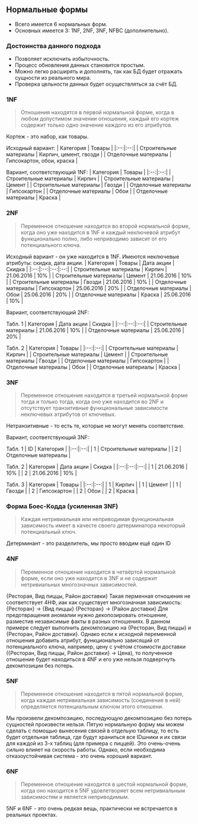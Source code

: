 ## Нормальные формы
* Всего имеется 6 нормальных форм.
* Основных имеется 3: 1NF, 2NF, 3NF, NFBC (дополнительно).

### Достоинства данного подхода
* Позволяет исключить избыточность.
* Процесс обновления данных становится простым.
* Можно легко расширять и дополнять, так как БД будет отражать сущности из реального мира.
* Проверка цельности данных будет осуществляться за счёт БД.

### 1NF
> Отношения находятся в первой нормальной форме, когда в любом допустимом значении отношения, каждый его кортеж содержит только одно значение каждого из его атрибутов.

Кортеж - это набор, как товары.

Исходный вариант:
| Категория | Товары |
|:--:|:--:|
| Строительные материалы | Кирпич, цемент, гвозди |
| Отделочные материалы | Гипсокартон, обои, краска |

Вариант, соответствующий 1NF:
| Категория | Товары |
|:--:|:--:|
| Строительные материалы | Кирпич |
| Строительные материалы | Цемент |
| Строительные материалы | Гвозди |
| Отделочные материалы | Гипсокартон |
| Отделочные материалы | Обои |
| Отделочные материалы | Краска |

### 2NF
> Переменное отношение находится во второй нормальной форме, когда оно уже находится в 1NF и каждый неключевой атрибут функционально полно, либо неприводимо зависит от его потенциального ключа.

Исходный вариант - он уже находится в 1NF. Имеются неключевые атрибуты: скидка, дата акции.
| Категория | Товары | Дата акции | Скидка |
|:--:|:--:|:--:|:--:|
| Строительные материалы | Кирпич | 21.06.2016 | 10% |
| Строительные материалы | Цемент | 21.06.2016 | 10% | 
| Строительные материалы | Гвозди | 21.06.2016 | 10% | 
| Отделочные материалы | Гипсокартон | 25.06.2016 | 20% | 
| Отделочные материалы | Обои | 25.06.2016 | 20% | 
| Отделочные материалы | Краска | 25.06.2016 | 10% |

Вариант, соответствующий 2NF:

Табл. 1
| Категория | Дата акции | Скидка |
|:--:|:--:|:--:|
| Строительные материалы | 21.06.2016 | 10% |
| Отделочные материалы | 25.06.2016 | 20% | 

Табл. 2
| Категория | Товары |
|:--:|:--:|
| Строительные материалы | Кирпич |
| Строительные материалы | Цемент | 
| Строительные материалы | Гвозди | 
| Отделочные материалы | Гипсокартон |
| Отделочные материалы | Обои |
| Отделочные материалы | Краска |

### 3NF
> Переменное отношение находится в третьей нормальной форме тогда и только тогда, когда оно уже находится во 2NF и отсутствует транзитивные функциональные зависимости неключевых атрибутов от ключевых.

Нетранзитивные - то есть те, которые не могут менять соответствие.

Вариант, соответствующий 3NF:

Табл. 1
| ID | Категория |
|:--:|:--:|
| 1 | Строительные материалы |
| 2 | Отделочные материалы |

Табл. 2
| Категория | Дата акции | Скидка |
|:--:|:--:|:--:|
| 1 | 21.06.2016 | 10% |
| 2 | 21.06.2016 | 10% |

Табл. 3
| Категория | Товары |
|:--:|:--:|
| 1 | Кирпич |
| 1 | Цемент | 
| 1 | Гвозди | 
| 2 | Гипсокартон |
| 2 | Обои |
| 2 | Краска |

### Форма Боес-Кодда (усиленная 3NF)
> Каждая нетривиальная или неприводимая функциональная зависимость имеет в качесте своего детерминатора некоторый потенциальный ключ.

Детерминант - это разделитель, мы просто вводим ещё один ID

### 4NF
> Переменное отношение находится в четвёртой нормальной форме, если оно уже находится в 3NF и не содержит нетривиальных многозначных зависимостей.

{Ресторая, Вид пиццы, Район доставки}
Такая перменная отношения не соответствует 4НФ, иак как существует многозначная зависимость:
{Ресторан} -> {Вид пиццы}
{Ресторан} -> {Район доставки}
Для предотвращения аномалии нужно декопозировать отношение, разместив независимые факты в разных отношениях. В данном примере следует выполнить декомпозицию на {Ресторан, Вид пиццы} и {Ресторан, Район доставки}. Однако если к исходной переменной отношения добавить атрибут, функционально зависящий от потенциального ключа, например, цену с учётом стоимости доставки ({Ресторан, Вид пиццы, Район доставки} -> Цена), то полученное отношение будет находиться в 4NF и его уже нельзя подвергнуть декомпозиции без потерь.

### 5NF
> Переменное отношение находится в пятой нормальной форме, когда каждая нетривиальная зависимость (соединение в ней) определяется потенциальным ключом этого отношени.

Мы произвели декомпозицию, последующую декомпозицию без потерь сущностей произвести нельзя. Пятую нормальную форму мы можем сделать с помощью вынесения связей в отдельую таблицу, то есть будет отдельная таблица, где будут храниться все IDшники и их связи для каждой из 3-х таблиц (для примера с пиццей). Это очень-очень сильно влияет на скорость работы. Однако, если необходима отказоустойчивая система - это очень хороший вариант.

### 6NF
> Переменное отношение находится в шестой нормальной форме, когда оно находится в 5NF удовлетворяет всем нетривиальным зависимостям и является неприводимым.

5NF и 6NF - это очень редкая вещь, практически не встречается в реальных проектах.